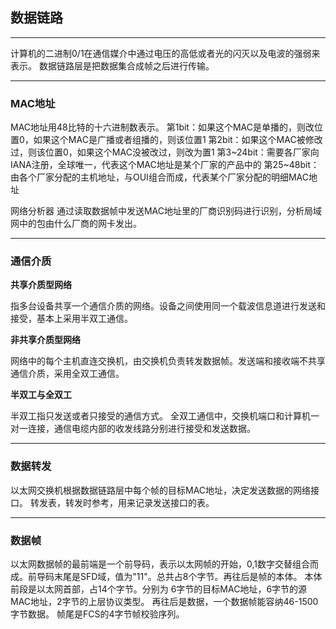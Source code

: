 ## 数据链路

---

计算机的二进制0/1在通信媒介中通过电压的高低或者光的闪灭以及电波的强弱来表示。
数据链路层是把数据集合成帧之后进行传输。

---

### MAC地址

MAC地址用48比特的十六进制数表示。
第1bit：如果这个MAC是单播的，则改位置0，如果这个MAC是广播或者组播的，则该位置1
第2bit：如果这个MAC被修改过，则该位置0，如果这个MAC没被改过，则改为置1
第3~24bit：需要各厂家向IANA注册，全球唯一，代表这个MAC地址是某个厂家的产品中的
第25~48bit：由各个厂家分配的主机地址，与OUI组合而成，代表某个厂家分配的明细MAC地址

网络分析器 通过读取数据帧中发送MAC地址里的厂商识别码进行识别，分析局域网中的包由什么厂商的网卡发出。

---

### 通信介质

**共享介质型网络**

指多台设备共享一个通信介质的网络。设备之间使用同一个载波信息道进行发送和接受，基本上采用半双工通信。

**非共享介质型网络**

网络中的每个主机直连交换机，由交换机负责转发数据帧。发送端和接收端不共享通信介质，采用全双工通信。

**半双工与全双工**

半双工指只发送或者只接受的通信方式。
全双工通信中，交换机端口和计算机一对一连接，通信电缆内部的收发线路分别进行接受和发送数据。

---

### 数据转发

以太网交换机根据数据链路层中每个帧的目标MAC地址，决定发送数据的网络接口。
转发表，转发时参考，用来记录发送接口的表。

---

### 数据帧

以太网数据帧的最前端是一个前导码，表示以太网帧的开始，0,1数字交替组合而成。前导码末尾是SFD域，值为"11"。总共占8个字节。再往后是帧的本体。
本体前段是以太网首部，占14个字节。分别为 6字节的目标MAC地址，6字节的源MAC地址，2字节的上层协议类型。
再往后是数据，一个数据帧能容纳46-1500字节数据。
帧尾是FCS的4字节帧校验序列。

